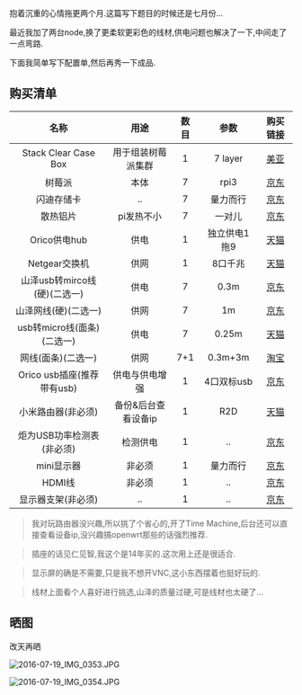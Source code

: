 抱着沉重的心情拖更两个月.这篇写下题目的时候还是七月份... 

最近我加了两台node,换了更柔软更彩色的线材,供电问题也解决了一下,中间走了一点弯路. 

下面我简单写下配置单,然后再秀一下成品. 

## 购买清单 

|  名称 |   用途 | 数目   | 参数 |  购买链接  |
| :-----: |:--------:| :-----:|:--------:| :-----:|
| Stack Clear Case Box  | 用于组装树莓派集群 | 1 | 7 layer | [美亚](https://www.amazon.com/dp/B01D916RNK?tag=55haitao92099-20) |
|  树莓派 | 本体 | 7   | rpi3 |  [京东](https://item.jd.com/1646034971.html)  |
|  闪迪存储卡 | .. | 7  | 量力而行 |  [京东](https://item.jd.com/1875992.html)  |
|  散热铝片 | pi发热不小 | 7  | 一对儿 |  [京东](https://item.jd.com/1658787086.html)  |
|  Orico供电hub |  供电 | 1  | 独立供电1拖9 | [天猫](https://detail.tmall.com/item.htm?id=36946468199)  |
|  Netgear交换机 |  供网 | 1  | 8口千兆 | [天猫](https://detail.tmall.com/item.htm?id=15969953775) |
|  山泽usb转mirco线(硬)(二选一) |  供电 | 7  | 0.3m |  [京东](https://item.jd.com/922605.html) |
|  山泽网线(硬)(二选一) |  供网 | 7  | 1m |  [京东](https://item.jd.com/1342012.html) |
|  usb转micro线(面条)(二选一)|  供电 | 7  |0.25m |  [天猫](https://detail.tmall.com/item.htm?id=40431837508)  |
|  网线(面条)(二选一) |  供网 | 7+1  | 0.3m+3m |  [淘宝](https://item.taobao.com/item.htm?id=524834724330)  |
|  Orico usb插座(推荐带有usb) |  供电与供电增强 | 1 | 4口双标usb |  [京东](https://item.jd.com/1204035.html)  |
|  小米路由器(非必须) | 备份&后台查看设备ip | 1  | R2D |  [天猫](https://detail.tmall.com/item.htm?id=520022432667)  |
| 炬为USB功率检测表(非必须) | 检测供电 | 1 | .. |  [京东](https://item.jd.com/10181415101.html)  |
|  mini显示器 |  非必须 | 1  | 量力而行 |  [京东](https://item.jd.com/1677218256.html)  |
|  HDMI线 | 非必须 | 1 | .. | [京东](https://item.jd.com/2238360.html) |
| 显示器支架(非必须) |  .. | 1  | .. | [京东](https://item.jd.com/1696644500.html)  |


> 我对玩路由器没兴趣,所以挑了个省心的,开了Time Machine,后台还可以直接查看设备ip,没兴趣搞openwrt那些的话强烈推荐. 

> 插座的话见仁见智,我这个是14年买的.这次用上还是很适合.  

> 显示屏的确是不需要,只是我不想开VNC,这小东西摆着也挺好玩的. 

> 线材上面看个人喜好进行挑选,山泽的质量过硬,可是线材也太硬了... 

## 晒图 

改天再晒

![2016-07-19_IMG_0353.JPG](https://o4dyfn0ef.qnssl.com/image/2016-07-19_IMG_0353.JPG?imageView2/2/h/400) 

![2016-07-19_IMG_0354.JPG](https://o4dyfn0ef.qnssl.com/image/2016-07-19_IMG_0354.JPG?imageView2/2/h/400)


